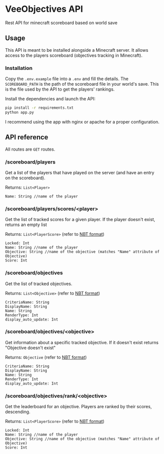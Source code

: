 # VeeObjectives API

Rest API for minecraft scoreboard based on world save 

## Usage 

This API is meant to be installed alongside a Minecraft server. It allows access to the players scoreboard (objectives tracking in Minecraft).

### Installation

Copy the `.env.example` file into a `.env` and fill the details. The `SCOREBOARD_PATH` is the path of the scoreboard file in your world's save. This is the file used by the API to get the players' rankings.

Install the dependencies and launch the API:

```bash
pip install -r requirements.txt
python app.py
```

I recommend using the app with nginx or apache for a proper configuration.

## API reference

All routes are `GET` routes.

### /scoreboard/players

Get a list of the players that have played on the server (and have an entry on the scoreboard).

Returns: `List<Player>`

```
Name: String //name of the player
```

### /scoreboard/players/scores/\<player\>

Get the list of tracked scores for a given player. If the player doesn't exist, returns an empty list 

Returns: `List<PlayerScore>` (refer to [NBT format](https://minecraft.wiki/w/Scoreboard#NBT_format))

```
Locked: Int
Name: String //name of the player
Objective: String //name of the objective (matches "Name" attribute of Objective)
Score: Int
```

### /scoreboard/objectives

Get the list of tracked objectives.

Returns: `List<Objective>` (refer to [NBT format](https://minecraft.wiki/w/Scoreboard#NBT_format))

```
CriteriaName: String
DisplayName: String
Name: String
RenderType: Int
display_auto_update: Int
```

### /scoreboard/objectives/\<objective\>

Get information about a specific tracked objective. If it doesn't exist returns "Objective doesn't exist"

Returns: `Objective` (refer to [NBT format](https://minecraft.wiki/w/Scoreboard#NBT_format))

```
CriteriaName: String
DisplayName: String
Name: String
RenderType: Int
display_auto_update: Int
```

### /scoreboard/objectives/rank/\<objective\>

Get the leaderboard for an objective. Players are ranked by their scores, descending.

Returns: `List<PlayerScore>` (refer to [NBT format](https://minecraft.wiki/w/Scoreboard#NBT_format))

```
Locked: Int
Name: String //name of the player
Objective: String //name of the objective (matches "Name" attribute of Objective)
Score: Int
```
